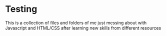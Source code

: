 # Testing
This is a collection of files and folders of me just messing about with Javascript and HTML/CSS after
learning new skills from different resources
